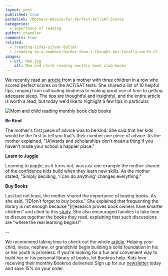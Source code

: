 ```yaml
---
layout: post
published: true
permalink: /Mothers-Advice-for-Perfect-ACT-SAT-Scores
categories:
  - importance of reading
author: chandler
comments: true
related:
  - /reading-lifes-silver-bullet
  - /reading-to-a-newborn-harder-than-i-thought-but-totally-worth-it
images:
  - url: Mom.jpg
    alt: Mom and child reading monthly book club books
---
```

We recently read an [article](http://community.today.com/parentingteam/post/actsat-test-prep-tricks-from-a-family-with-three-perfect-scores_1505933651) from a mother with three children in a row who scored perfect scores on the ACT/SAT tests. She shared a list of 16 helpful tips, ranging from cultivating kindness to making good use of time to getting adequate sleep. The tips are thoughtful and insightful, and the entire article is worth a read, but today we'd like to highlight a few tips in particular. 

![Mom and child reading monthly book club books]({{site.baseurl}}/assets/img/posts/Mom.jpg)

**Be Kind**

The mother's first piece of advice was to be kind. She said that her kids would be the first to tell you that's their number one piece of advice. As the mother explained, "[A]wards and scholarships don’t mean a thing if you haven’t made your school a happier place."

**Learn to Juggle**

Learning to juggle, as it turns out, was just one example the mother shared of the confidence kids build when they learn new skills. As the mother stated, "Simply deciding, 'I can do anything' changes everything."

**Buy Books**

Last but not least, the mother shared the importance of buying books. As she said, "[D]on't forget to buy books." She explained that frequenting the library is not enough because "[r]esearch proves book owners have smarter children" and cited to this [study](http://www.sciencedirect.com/science/article/pii/S0276562410000090). She also encouraged families to take time to discuss together the books they read, explaining that such discussions are "where the real learning begins!"

--

We recommend taking time to check out the whole [article](http://community.today.com/parentingteam/post/actsat-test-prep-tricks-from-a-family-with-three-perfect-scores_1505933651). Helping your child, niece, nephew, or grandchild begin building a solid foundation in his or her youth is priceless. If you're looking for a fun and convenient way to build her or his personal library of books, let Bookroo help. Kids love receiving their monthly Bookroo deliveries! Sign up for our [newsletter](https://bookroo.com/) today and save 15% on your order.
